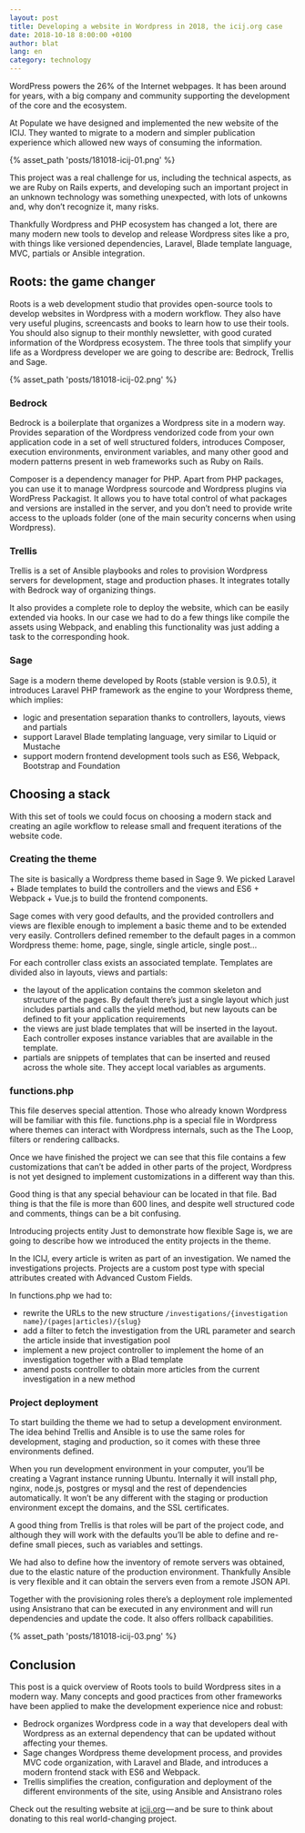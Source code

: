 ```yaml
---
layout: post
title: Developing a website in Wordpress in 2018, the icij.org case
date: 2018-10-18 8:00:00 +0100
author: blat
lang: en
category: technology
---
```


WordPress powers the 26% of the Internet webpages. It has been around for years, with a big company and community supporting the development of the core and the ecosystem.

At Populate we have designed and implemented the new website of the ICIJ. They wanted to migrate to a modern and simpler publication experience which allowed new ways of consuming the information.

{% asset_path 'posts/181018-icij-01.png' %}

This project was a real challenge for us, including the technical aspects, as we are Ruby on Rails experts, and developing such an important project in an unknown technology was something unexpected, with lots of unkowns and, why don’t recognize it, many risks.

Thankfully Wordpress and PHP ecosystem has changed a lot, there are many modern new tools to develop and release Wordpress sites like a pro, with things like versioned dependencies, Laravel, Blade template language, MVC, partials or Ansible integration.

## Roots: the game changer
Roots is a web development studio that provides open-source tools to develop websites in Wordpress with a modern workflow. They also have very useful plugins, screencasts and books to learn how to use their tools. You should also signup to their monthly newsletter, with good curated information of the Wordpress ecosystem. The three tools that simplify your life as a Wordpress developer we are going to describe are: Bedrock, Trellis and Sage.

{% asset_path 'posts/181018-icij-02.png' %}

### Bedrock
Bedrock is a boilerplate that organizes a Wordpress site in a modern way. Provides separation of the Wordpress vendorized code from your own application code in a set of well structured folders, introduces Composer, execution environments, environment variables, and many other good and modern patterns present in web frameworks such as Ruby on Rails.

Composer is a dependency manager for PHP. Apart from PHP packages, you can use it to manage Wordpress sourcode and Wordpress plugins via WordPress Packagist. It allows you to have total control of what packages and versions are installed in the server, and you don’t need to provide write access to the uploads folder (one of the main security concerns when using Wordpress).

### Trellis
Trellis is a set of Ansible playbooks and roles to provision Wordpress servers for development, stage and production phases. It integrates totally with Bedrock way of organizing things.

It also provides a complete role to deploy the website, which can be easily extended via hooks. In our case we had to do a few things like compile the assets using Webpack, and enabling this functionality was just adding a task to the corresponding hook.

### Sage
Sage is a modern theme developed by Roots (stable version is 9.0.5), it introduces Laravel PHP framework as the engine to your Wordpress theme, which implies:

- logic and presentation separation thanks to controllers, layouts, views and partials
- support Laravel Blade templating language, very similar to Liquid or Mustache
- support modern frontend development tools such as ES6, Webpack, Bootstrap and Foundation

## Choosing a stack
With this set of tools we could focus on choosing a modern stack and creating an agile workflow to release small and frequent iterations of the website code.

### Creating the theme
The site is basically a Wordpress theme based in Sage 9. We picked Laravel + Blade templates to build the controllers and the views and ES6 + Webpack + Vue.js to build the frontend components.

Sage comes with very good defaults, and the provided controllers and views are flexible enough to implement a basic theme and to be extended very easily. Controllers defined remember to the default pages in a common Wordpress theme: home, page, single, single article, single post…

For each controller class exists an associated template. Templates are divided also in layouts, views and partials:

- the layout of the application contains the common skeleton and structure of the pages. By default there’s just a single layout which just includes partials and calls the yield method, but new layouts can be defined to fit your application requirements
- the views are just blade templates that will be inserted in the layout. Each controller exposes instance variables that are available in the template.
- partials are snippets of templates that can be inserted and reused across the whole site. They accept local variables as arguments.


### functions.php
This file deserves special attention. Those who already known Wordpress will be familiar with this file. functions.php is a special file in Wordpress where themes can interact with Wordpress internals, such as the The Loop, filters or rendering callbacks.

Once we have finished the project we can see that this file contains a few customizations that can’t be added in other parts of the project, Wordpress is not yet designed to implement customizations in a different way than this.

Good thing is that any special behaviour can be located in that file. Bad thing is that the file is more than 600 lines, and despite well structured code and comments, things can be a bit confusing.

Introducing projects entity
Just to demonstrate how flexible Sage is, we are going to describe how we introduced the entity projects in the theme.

In the ICIJ, every article is writen as part of an investigation. We named the investigations projects. Projects are a custom post type with special attributes created with Advanced Custom Fields.

In functions.php we had to:

- rewrite the URLs to the new structure <code>/investigations/{investigation name}/(pages|articles)/{slug}</code>
- add a filter to fetch the investigation from the URL parameter and search the article inside that investigation pool
- implement a new project controller to implement the home of an investigation together with a Blad template
- amend posts controller to obtain more articles from the current investigation in a new method

### Project deployment
To start building the theme we had to setup a development environment. The idea behind Trellis and Ansible is to use the same roles for development, staging and production, so it comes with these three environments defined.

When you run development environment in your computer, you’ll be creating a Vagrant instance running Ubuntu. Internally it will install php, nginx, node.js, postgres or mysql and the rest of dependencies automatically. It won’t be any different with the staging or production environment except the domains, and the SSL certificates.

A good thing from Trellis is that roles will be part of the project code, and although they will work with the defaults you’ll be able to define and re-define small pieces, such as variables and settings.

We had also to define how the inventory of remote servers was obtained, due to the elastic nature of the production environment. Thankfully Ansible is very flexible and it can obtain the servers even from a remote JSON API.

Together with the provisioning roles there’s a deployment role implemented using Ansistrano that can be executed in any environment and will run dependencies and update the code. It also offers rollback capabilities.


{% asset_path 'posts/181018-icij-03.png' %}

## Conclusion
This post is a quick overview of Roots tools to build Wordpress sites in a modern way. Many concepts and good practices from other frameworks have been applied to make the development experience nice and robust:

- Bedrock organizes Wordpress code in a way that developers deal with Wordpress as an external dependency that can be updated without affecting your themes.
- Sage changes Wordpress theme development process, and provides MVC code organization, with Laravel and Blade, and introduces a modern frontend stack with ES6 and Webpack.
- Trellis simplifies the creation, configuration and deployment of the different environments of the site, using Ansible and Ansistrano roles

Check out the resulting website at [icij.org](http://icij.org) — and be sure to think about donating to this real world-changing project.
